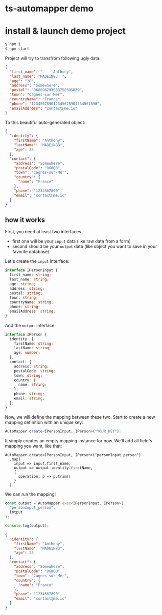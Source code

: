 # ts-automapper demo

# install & launch demo project

```bash
$ npm i
$ npm start
```

Project will try to transfrom following ugly data:

```json
{
  "first_name": "     Anthony",
  "last_name": "MADEiN83  ",
  "age": "28",
  "address": "Somewhere",
  "postal": "068006793583750305839",
  "town": "Cagnes-sur-Mer",
  "countryName": "France",
  "phone": "123456789012345678901234567890",
  "emailAddress": "contact@me.io"
}
```

To this beautiful auto-generated object:

```json
{
  "identity": {
    "firstName": "Anthony",
    "lastName": "MADEiN83",
    "age": 28
  },
  "contact": {
    "address": "Somewhere",
    "postalCode": "06800",
    "town": "Cagnes-sur-Mer",
    "country": {
      "name": "France"
    },
    "phone": "1234567890",
    "email": "contact@me.io"
  }
}
```

## how it works

First, you need at least two interfaces :

- first one will be your `input` data (like raw data from a form)
- second should be your `output` data (like object you want to save in your favorite database)

Let's create the `input` interface:

```ts
interface IPersonInput {
  first_name: string;
  last_name: string;
  age: string;
  address: string;
  postal: string;
  town: string;
  countryName: string;
  phone: string;
  emailAddress: string;
}
```

And the `output` interface:

```ts
interface IPerson {
  identity: {
    firstName: string;
    lastName: string;
    age: number;
  };
  contact: {
    address: string;
    postalCode: string;
    town: string;
    country: {
      name: string;
    };
    phone: string;
    email: string;
  };
}
```

Now, we will define the mapping between these two.
Start to create a new mapping definition with an unique key:

```ts
AutoMapper.create<IPersonInput, IPerson>("YOUR_KEY");
```

It simply creates an empty mapping instance for now. We'll add all field's mapping you want, like that:

```
AutoMapper.create<IPersonInput, IPerson>("personInput_person")
  .map(
    input => input.first_name,
    output => output.identity.firstName,
    {
      operation: p => p.trim()
    }
  )
```

We can run the mapping!

```js
const output = AutoMapper.exec<IPersonInput, IPerson>(
  "personInput_person",
  intput
);

console.log(output);
```

```json
{
  "identity": {
    "firstName": "Anthony",
    "lastName": "MADEiN83",
    "age": 28
  },
  "contact": {
    "address": "Somewhere",
    "postalCode": "06800",
    "town": "Cagnes-sur-Mer",
    "country": {
      "name": "France"
    },
    "phone": "1234567890",
    "email": "contact@me.io"
  }
}
```
